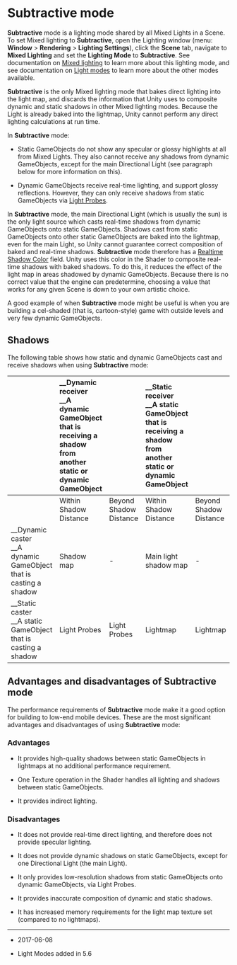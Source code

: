 # Subtractive mode

__Subtractive__ mode is a lighting mode shared by all Mixed Lights in a Scene. To set Mixed lighting to __Subtractive__, open the Lighting window (menu: __Window__ &gt; __Rendering__ &gt; __Lighting Settings__), click the __Scene__ tab, navigate to __Mixed Lighting__ and set the __Lighting Mode__ to __Subtractive__. See documentation on [Mixed lighting](LightMode-Mixed) to learn more about this lighting mode, and see documentation on [Light modes](LightModes) to learn more about the other modes available. 

__Subtractive__ is the only Mixed lighting mode that bakes direct lighting into the light map, and discards the information that Unity uses to composite dynamic and static shadows in other Mixed lighting modes. Because the Light is already baked into the lightmap, Unity cannot perform any direct lighting calculations at run time. 

In __Subtractive__ mode:

* Static GameObjects do not show any specular or glossy highlights at all from Mixed Lights. They also cannot receive any shadows from dynamic GameObjects, except for the main Directional Light (see paragraph below for more information on this). 

* Dynamic GameObjects receive real-time lighting, and support glossy reflections. However, they can only receive shadows from static GameObjects via [Light Probes](LightProbes).

In __Subtractive__ mode, the main Directional Light (which is usually the sun) is the only light source which casts real-time shadows from dynamic GameObjects onto static GameObjects. Shadows cast from static GameObjects onto other static GameObjects are baked into the lightmap, even for the main Light, so Unity cannot guarantee correct composition of baked and real-time shadows. __Subtractive__ mode therefore has a [Realtime Shadow Color](https://docs.google.com/document/d/1SEkozSX298iM6N1MONyss8IA2B5rtrfTStE72Tul2Y0/edit) field. Unity uses this color in the Shader to composite real-time shadows with baked shadows. To do this, it reduces the effect of the light map in areas shadowed by dynamic GameObjects. Because there is no correct value that the engine can predetermine, choosing a value that works for any given Scene is down to your own artistic choice.

A good example of when __Subtractive__ mode might be useful is when you are building a cel-shaded (that is, cartoon-style) game with outside levels and very few dynamic GameObjects.

## Shadows

The following table shows how static and dynamic GameObjects cast and receive shadows when using __Subtractive__ mode:

| | __Dynamic receiver<br/>__A dynamic GameObject that is receiving a shadow from another static or dynamic GameObject |  | __Static receiver<br/>__A static GameObject that is receiving a shadow from another static or dynamic GameObject||
|:---|:---|:---|:---|:---| 
| | Within Shadow Distance | Beyond Shadow Distance | Within Shadow Distance | Beyond Shadow Distance |
| __Dynamic caster<br/>__A dynamic GameObject that is casting a shadow| Shadow map | - | Main light shadow map | -|
| __Static caster<br/>__A static GameObject that is casting a shadow| Light Probes | Light Probes | Lightmap | Lightmap |



## Advantages and disadvantages of Subtractive mode

The performance requirements of __Subtractive__ mode make it a good option for building to low-end mobile devices. These are the most significant advantages and disadvantages of using __Subtractive__ mode:

### Advantages

* It provides high-quality shadows between static GameObjects in lightmaps at no additional performance requirement.

* One Texture operation in the Shader handles all lighting and shadows between static GameObjects.

* It provides indirect lighting.

### Disadvantages

* It does not provide real-time direct lighting, and therefore does not provide specular lighting.

* It does not provide dynamic shadows on static GameObjects, except for one Directional Light (the main Light).

* It only provides low-resolution shadows from static GameObjects onto dynamic GameObjects, via Light Probes.

* It provides inaccurate composition of dynamic and static shadows.

* It has increased memory requirements for the light map texture set (compared to no lightmaps).

---

* <span class="page-edit"> 2017-06-08  <!-- include IncludeTextNewPageSomeEdit --></span>

* <span class="page-history">Light Modes added in 5.6</span>

